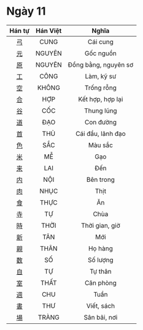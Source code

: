 
# Ngày 11

| Hán tự | Hán Việt | Nghĩa |
| :---: | :---: | :---: |
| [弓](https://www.tiengnhatdongian.com/kanji/giai-nghia-kanji-弓) | CUNG | Cái cung |
| [元](https://www.tiengnhatdongian.com/kanji/giai-nghia-kanji-元) | NGUYÊN | Gốc nguồn |
| [原](https://www.tiengnhatdongian.com/kanji/giai-nghia-kanji-原) | NGUYÊN | Đồng bằng, nguyên sơ |
| [工](https://www.tiengnhatdongian.com/kanji/giai-nghia-kanji-工) | CÔNG | Làm, kỹ sư |
| [空](https://www.tiengnhatdongian.com/kanji/giai-nghia-kanji-空) | KHÔNG | Trống rỗng |
| [合](https://www.tiengnhatdongian.com/kanji/giai-nghia-kanji-合) | HỢP | Kết hợp, hợp lại |
| [谷](https://www.tiengnhatdongian.com/kanji/giai-nghia-kanji-谷) | CỐC | Thung lũng |
| [道](https://www.tiengnhatdongian.com/kanji/giai-nghia-kanji-道) | ĐẠO | Con đường |
| [首](https://www.tiengnhatdongian.com/kanji/giai-nghia-kanji-首) | THỦ | Cái đầu, lãnh đạo |
| [色](https://www.tiengnhatdongian.com/kanji/giai-nghia-kanji-色) | SẮC | Màu sắc |
| [米](https://www.tiengnhatdongian.com/kanji/giai-nghia-kanji-米) | MỄ | Gạo |
| [来](https://www.tiengnhatdongian.com/kanji/giai-nghia-kanji-来) | LAI | Đến |
| [内](https://www.tiengnhatdongian.com/kanji/giai-nghia-kanji-内) | NỘI | Bên trong |
| [肉](https://www.tiengnhatdongian.com/kanji/giai-nghia-kanji-肉) | NHỤC | Thịt |
| [食](https://www.tiengnhatdongian.com/kanji/giai-nghia-kanji-食) | THỰC | Ăn |
| [寺](https://www.tiengnhatdongian.com/kanji/giai-nghia-kanji-寺) | TỰ | Chùa |
| [時](https://www.tiengnhatdongian.com/kanji/giai-nghia-kanji-時) | THỜI | Thời gian, giờ |
| [新](https://www.tiengnhatdongian.com/kanji/giai-nghia-kanji-新) | TÂN | Mới |
| [親](https://www.tiengnhatdongian.com/kanji/giai-nghia-kanji-親) | THÂN | Họ hàng |
| [数](https://www.tiengnhatdongian.com/kanji/giai-nghia-kanji-数) | SỐ | Số lượng |
| [自](https://www.tiengnhatdongian.com/kanji/giai-nghia-kanji-自) | TỰ | Tự thân |
| [室](https://www.tiengnhatdongian.com/kanji/giai-nghia-kanji-室) | THẤT | Căn phòng |
| [週](https://www.tiengnhatdongian.com/kanji/giai-nghia-kanji-週) | CHU | Tuần |
| [書](https://www.tiengnhatdongian.com/kanji/giai-nghia-kanji-書) | THƯ | Viết, sách |
| [場](https://www.tiengnhatdongian.com/kanji/giai-nghia-kanji-場) | TRÀNG | Sân bãi, nơi |

